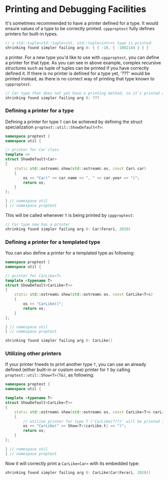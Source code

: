 # Printing and Debugging Facilities

It's sometimes recommended to have a printer defined for a type. It would ensure values of a type to be correctly printed. `cppproptest` fully defines printers for built-in types.

```cpp
// a std::tuple<std::tuple<int, std::tuple<int>>> type is printed:
shrinking found simpler failing arg 0: { { -10, { -1002144 } } }
```
 a printer.
For a new type you'd like to use with `cppproptest`, you can define a printer for that type. As you can see in above example, complex recursive structures such as tuple of tuples can be printed if you have correctly defined it. If there is no printer is defined for a type yet, '???' would be printed instead, as there is no correct way of printing that type known to `cppproptest`. 

```cpp
// Car type that does not yet have a printing method, so it's printed as '???':
shrinking found simpler failing arg 0: ???
```

### Defining a printer for a type

Defining a printer for type `T` can be achieved by defining the struct specialization `proptest::util::ShowDefault<T>`:

```cpp
namespace proptest {
namespace util {

// printer for Car class
template <>
struct ShowDefault<Car>
{
    static std::ostream& show(std::ostream& os, const Car& car)
    {
        os << "Car(" << car.name << ", " << car.year << ")";
        return os;
    }
};

} // namespace util
} // namespace proptest
```

This will be called whenever `T` is being printed by `cppproptest`:

```cpp
// Car type now has a printer
shrinking found simpler failing arg 0: Car(Ferari, 2020)
```

### Defining a printer for a templated type

You can also define a printer for a templated type as following:

```cpp
namespace proptest {
namespace util {

// printer for CarLike<T>
template <typename T>
struct ShowDefault<CarLike<T>>
{
    static std::ostream& show(std::ostream& os, const CarLike<T>&)
    {
        os << "CarLike()";
        return os;
    }
};

} // namespace util
} // namespace proptest
```

```cpp
shrinking found simpler failing arg 0: CarLike()
```


### Utilizing other printers

If your printer fneeds to print another type `T`, you can use an already defined (either built-in or custom one) printer for `T` by calling `proptest::util::Show<T>(T&)`, as following:

```cpp
namespace proptest {
namespace util {

template <typename T>
struct ShowDefault<CarLike<T>>
{
    static std::ostream& show(std::ostream& os, const CarLike<T>& carLike)
    {
        // utilize printer for type T ('CarLike(???)' will be printed if there is no printer defined for T)
        os << "CarLike(" << Show<T>(carLike.t) << ")";
        return os;
    }
};

} // namespace util
} // namespace proptest
```

Now it will correctly print a `CarLike<Car>` with its embedded type:

```cpp
shrinking found simpler failing arg 0: CarLike(Car(Ferari, 2020))
```
